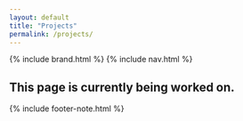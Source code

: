 ```yaml
---
layout: default
title: "Projects"
permalink: /projects/
---
```


{% include brand.html %}
{% include nav.html %}

## This page is currently being worked on.

{% include footer-note.html %}